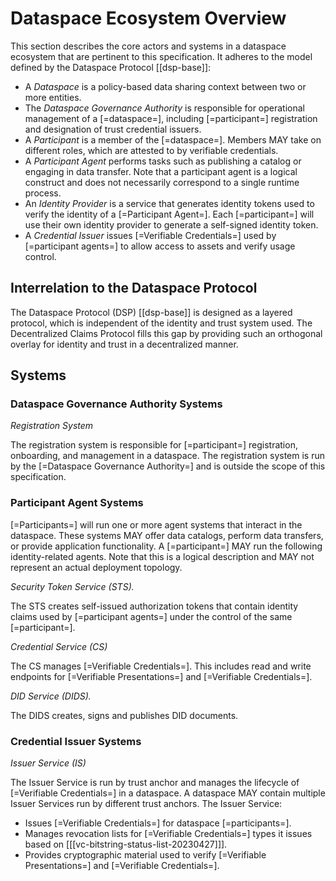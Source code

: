 # Dataspace Ecosystem Overview

This section describes the core actors and systems in a dataspace ecosystem that are pertinent to this specification. It
adheres to the model defined by the Dataspace Protocol [[dsp-base]]:

- A <dfn>Dataspace</dfn> is a policy-based data sharing context between two or more entities.
- The <dfn>Dataspace Governance Authority</dfn> is responsible for operational management of a [=dataspace=],
  including [=participant=] registration and designation of trust credential issuers.
- A <dfn>Participant</dfn> is a member of the [=dataspace=]. Members MAY take on different roles, which are attested to
  by verifiable credentials.
- A <dfn>Participant Agent</dfn> performs tasks such as publishing a catalog or engaging in data transfer. Note that a
  participant agent is a logical construct and does not necessarily correspond to a single runtime process.
- An <dfn>Identity Provider</dfn> is a service that generates identity tokens used to verify the identity of a
  [=Participant Agent=]. Each [=participant=] will use their own identity provider to generate a self-signed identity
  token.
- A <dfn>Credential Issuer</dfn> issues [=Verifiable Credentials=] used by [=participant agents=] to allow access to
  assets and verify usage control.

## Interrelation to the Dataspace Protocol

The Dataspace Protocol (DSP) [[dsp-base]] is designed as a layered protocol, which is independent of the 
identity and trust system used. The Decentralized Claims Protocol fills this gap by providing such an orthogonal 
overlay for identity and trust in a decentralized manner.

## Systems

### Dataspace Governance Authority Systems

<dfn data-lt="rs | Registration System">Registration System</dfn>

The registration system is responsible for [=participant=] registration, onboarding, and management in a dataspace.
The registration system is run by the [=Dataspace Governance Authority=] and is outside the scope of this specification.

### Participant Agent Systems

[=Participants=] will run one or more agent systems that interact in the dataspace. These systems MAY offer data
catalogs, perform data transfers, or provide application functionality. A [=participant=] MAY run the following
identity-related agents. Note that this is a logical description and MAY not represent an actual deployment topology.

<dfn data-lt="sts | Secure Token Service">Security Token Service (STS).</dfn>

The STS creates self-issued authorization tokens that contain identity claims used by [=participant agents=] under the
control of the same [=participant=].

<dfn data-lt="cs | Credential Service">Credential Service (CS)</dfn>

The CS manages [=Verifiable Credentials=]. This includes read and write endpoints for [=Verifiable Presentations=]
and [=Verifiable Credentials=].

<dfn data-lt="dids | DID Service">DID Service (DIDS).</dfn>

The DIDS creates, signs and publishes DID documents.

### Credential Issuer Systems

<dfn data-lt="is | Issuer Service">Issuer Service (IS)</dfn>

The Issuer Service is run by trust anchor and manages the lifecycle of [=Verifiable Credentials=] in a dataspace. A
dataspace MAY contain multiple Issuer Services run by different trust anchors. The Issuer Service:

- Issues  [=Verifiable Credentials=] for dataspace [=participants=].
- Manages revocation lists for  [=Verifiable Credentials=] types it issues based
  on [[[vc-bitstring-status-list-20230427]]].
- Provides cryptographic material used to verify  [=Verifiable Presentations=] and [=Verifiable Credentials=]. 

